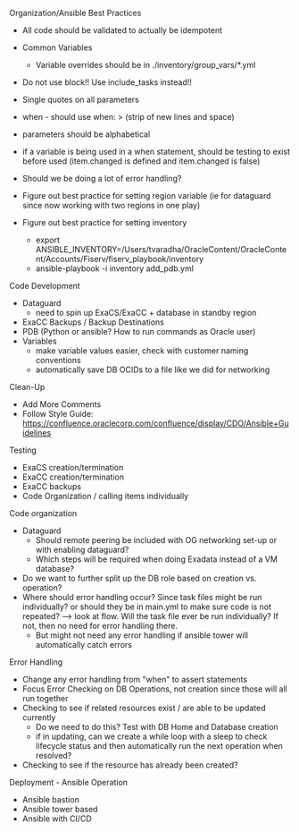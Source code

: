 
Organization/Ansible Best Practices
- All code should be validated to actually be idempotent
- Common Variables
    - Variable overrides should be in ./inventory/group_vars/*.yml
- Do not use block!! Use include_tasks instead!!
- Single quotes on all parameters
- when - should use when: > (strip of new lines and space)
- parameters should be alphabetical
- if a variable is being used in a when statement, should be testing to exist before used (item.changed is defined and item.changed is false)


- Should we be doing a lot of error handling?
- Figure out best practice for setting region variable (ie for dataguard since now working with two regions in one play)
- Figure out best practice for setting inventory 
    - export ANSIBLE_INVENTORY=/Users/tvaradha/OracleContent/OracleContent/Accounts/Fiserv/fiserv_playbook/inventory
    - ansible-playbook -i inventory add_pdb.yml

Code Development
- Dataguard
    - need to spin up ExaCS/ExaCC + database in standby region
- ExaCC Backups / Backup Destinations
- PDB (Python or ansible? How to run commands as Oracle user)
- Variables
    - make variable values easier, check with customer naming conventions
    - automatically save DB OCIDs to a file like we did for networking

Clean-Up
- Add More Comments
- Follow Style Guide: https://confluence.oraclecorp.com/confluence/display/CDO/Ansible+Guidelines

Testing
- ExaCS creation/termination
- ExaCC creation/termination
- ExaCC backups
- Code Organization / calling items individually 

Code organization
- Dataguard
    - Should remote peering be included with OG networking set-up or with enabling dataguard?
    - Which steps will be required when doing Exadata instead of a VM database?
- Do we want to further split up the DB role based on creation vs. operation?
- Where should error handling occur? Since task files might be run individually? or should they be in main.yml to make sure code is not repeated? --> look at flow. Will the task file ever be run individually? If not, then no need for error handling there. 
    - But might not need any error handling if ansible tower will automatically catch errors

Error Handling
- Change any error handling from "when" to assert statements
- Focus Error Checking on DB Operations, not creation since those will all run together
- Checking to see if related resources exist / are able to be updated currently 
    - Do we need to do this? Test with DB Home and Database creation
    - if in updating, can we create a while loop with a sleep to check lifecycle status and then automatically run the next 
    operation when resolved?
- Checking to see if the resource has already been created?


Deployment - Ansible Operation 
- Ansible bastion
- Ansible tower based
- Ansible with CI/CD


